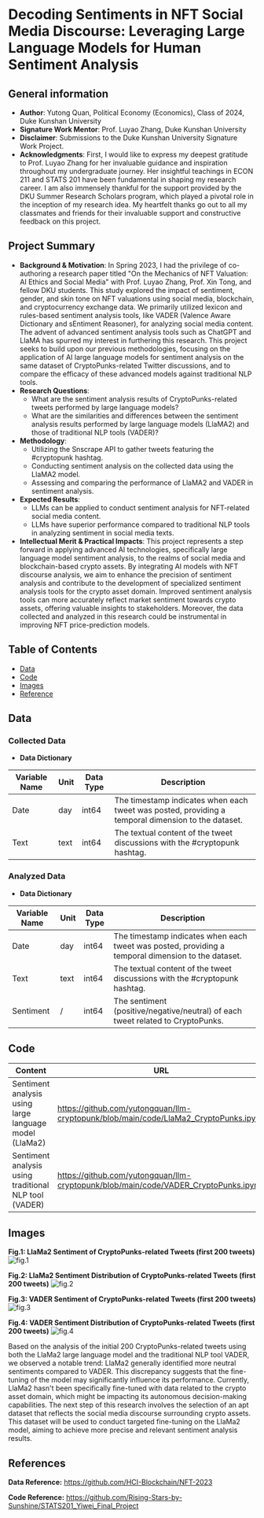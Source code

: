 # Decoding Sentiments in NFT Social Media Discourse: Leveraging Large Language Models for Human Sentiment Analysis

## General information
- **Author**: Yutong Quan, Political Economy (Economics), Class of 2024, Duke Kunshan University
- **Signature Work Mentor**: Prof. Luyao Zhang, Duke Kunshan University
- **Disclaimer**: Submissions to the Duke Kunshan University Signature Work Project.
- **Acknowledgments**: First, I would like to express my deepest gratitude to Prof. Luyao Zhang for her invaluable guidance and inspiration throughout my undergraduate journey. Her insightful teachings in ECON 211 and STATS 201 have been fundamental in shaping my research career. I am also immensely thankful for the support provided by the DKU Summer Research Scholars program, which played a pivotal role in the inception of my research idea. My heartfelt thanks go out to all my classmates and friends for their invaluable support and constructive feedback on this project.

## Project Summary
- **Background & Motivation**:
In Spring 2023, I had the privilege of co-authoring a research paper titled "On the Mechanics of NFT Valuation: AI Ethics and Social Media" with Prof. Luyao Zhang, Prof. Xin Tong, and fellow DKU students. This study explored the impact of sentiment, gender, and skin tone on NFT valuations using social media, blockchain, and cryptocurrency exchange data. We primarily utilized lexicon and rules-based sentiment analysis tools, like VADER (Valence Aware Dictionary and sEntiment Reasoner), for analyzing social media content. The advent of advanced sentiment analysis tools such as ChatGPT and LlaMA has spurred my interest in furthering this research. This project seeks to build upon our previous methodologies, focusing on the application of AI large language models for sentiment analysis on the same dataset of CryptoPunks-related Twitter discussions, and to compare the efficacy of these advanced models against traditional NLP tools.
- **Research Questions**:
  -  What are the sentiment analysis results of CryptoPunks-related tweets performed by large language models?
  -  What are the similarities and differences between the sentiment analysis results performed by large language models (LlaMA2) and those of traditional NLP tools (VADER)?
- **Methodology**:
  - Utilizing the Snscrape API to gather tweets featuring the #cryptopunk hashtag.
  - Conducting sentiment analysis on the collected data using the LlaMA2 model.
  - Assessing and comparing the performance of LlaMA2 and VADER in sentiment analysis.
- **Expected Results**:
  - LLMs can be applied to conduct sentiment analysis for NFT-related social media content.
  - LLMs have superior performance compared to traditional NLP tools in analyzing sentiment in social media texts.
- **Intellectual Merit & Practical Impacts**: 
This project represents a step forward in applying advanced AI technologies, specifically large language model sentiment analysis, to the realms of social media and blockchain-based crypto assets. By integrating AI models with NFT discourse analysis, we aim to enhance the precision of sentiment analysis and contribute to the development of specialized sentiment analysis tools for the crypto asset domain. Improved sentiment analysis tools can more accurately reflect market sentiment towards crypto assets, offering valuable insights to stakeholders. Moreover, the data collected and analyzed in this research could be instrumental in improving NFT price-prediction models.

## Table of Contents
- [Data](https://github.com/yutongquan/llm-cryptopunk/tree/main?tab=readme-ov-file#data)
- [Code](https://github.com/yutongquan/llm-cryptopunk/tree/main?tab=readme-ov-file#code)
- [Images](https://github.com/yutongquan/llm-cryptopunk/tree/main?tab=readme-ov-file#images)
- [Reference](https://github.com/yutongquan/llm-cryptopunk/tree/main?tab=readme-ov-file#reference)

## Data

### Collected Data
- **Data Dictionary**

| **Variable Name**	| **Unit**	| **Data Type**	| **Description** |
|---|---|---|---|
|Date|day|int64|The timestamp indicates when each tweet was posted, providing a temporal dimension to the dataset.|
|Text|text|int64|The textual content of the tweet discussions with the #cryptopunk hashtag.|

### Analyzed Data
- **Data Dictionary**

| **Variable Name**	| **Unit**	| **Data Type**	| **Description** |
|---|---|---|---|
|Date|day|int64|The timestamp indicates when each tweet was posted, providing a temporal dimension to the dataset.|
|Text|text|int64|The textual content of the tweet discussions with the #cryptopunk hashtag.|
|Sentiment|/|int64|The sentiment (positive/negative/neutral) of each tweet related to CryptoPunks.|

## Code

| **Content** | **URL** |
|---|---|
|Sentiment analysis using large language model (LlaMa2) |https://github.com/yutongquan/llm-cryptopunk/blob/main/code/LlaMa2_CryptoPunks.ipynb|
|Sentiment analysis using traditional NLP tool (VADER) |https://github.com/yutongquan/llm-cryptopunk/blob/main/code/VADER_CryptoPunks.ipynb|

## Images

**Fig.1: LlaMa2 Sentiment of CryptoPunks-related Tweets (first 200 tweets)**
![fig.1](https://github.com/yutongquan/llm-cryptopunk/blob/main/image/llama2-sentiment-graph.png)

**Fig.2: LlaMa2 Sentiment Distribution of CryptoPunks-related Tweets (first 200 tweets)**
![fig.2](https://github.com/yutongquan/llm-cryptopunk/blob/main/image/llama2-distribution.png)

**Fig.3: VADER Sentiment of CryptoPunks-related Tweets (first 200 tweets)**
![fig.3](https://github.com/yutongquan/llm-cryptopunk/blob/main/image/vader-sentiment-graph.png)

**Fig.4: VADER Sentiment Distribution of CryptoPunks-related Tweets (first 200 tweets)**
![fig.4](https://github.com/yutongquan/llm-cryptopunk/blob/main/image/vader-distribution.png)

Based on the analysis of the initial 200 CryptoPunks-related tweets using both the LlaMa2 large language model and the traditional NLP tool VADER, we observed a notable trend: LlaMa2 generally identified more neutral sentiments compared to VADER. This discrepancy suggests that the fine-tuning of the model may significantly influence its performance. Currently, LlaMa2 hasn't been specifically fine-tuned with data related to the crypto asset domain, which might be impacting its autonomous decision-making capabilities. The next step of this research involves the selection of an apt dataset that reflects the social media discourse surrounding crypto assets. This dataset will be used to conduct targeted fine-tuning on the LlaMa2 model, aiming to achieve more precise and relevant sentiment analysis results.

## References
**Data Reference:** 
https://github.com/HCI-Blockchain/NFT-2023

**Code Reference:** 
https://github.com/Rising-Stars-by-Sunshine/STATS201_Yiwei_Final_Project
